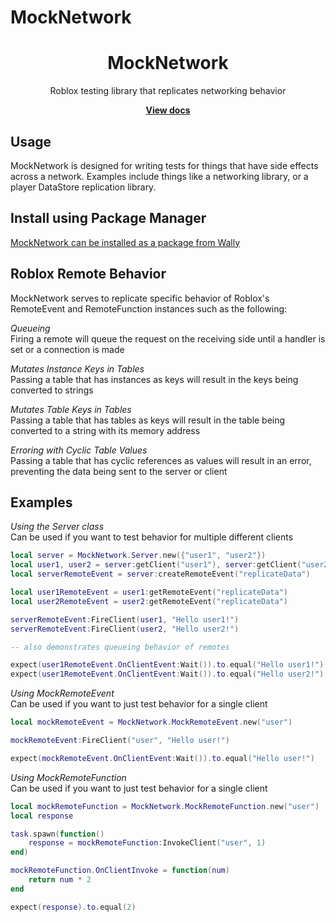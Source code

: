 # MockNetwork
<div align="center">
	<h1>MockNetwork</h1>
	<p>Roblox testing library that replicates networking behavior</p>
	<a href="https://revvy02.github.io/MockNetwork/"><strong>View docs</strong></a>
</div>
<!--moonwave-hide-before-this-line-->

## Usage
MockNetwork is designed for writing tests for things that have side effects across a network.
Examples include things like a networking library, or a player DataStore replication library.

## Install using Package Manager
[MockNetwork can be installed as a package from Wally](https://wally.run/package/revvy02/mocknetwork)

## Roblox Remote Behavior
MockNetwork serves to replicate specific behavior of Roblox's RemoteEvent and RemoteFunction instances such as the following:

*Queueing*\
Firing a remote will queue the request on the receiving side until a handler is set or a connection is made

*Mutates Instance Keys in Tables*\
Passing a table that has instances as keys will result in the keys being converted to strings

*Mutates Table Keys in Tables*\
Passing a table that has tables as keys will result in the table being converted to a string with its memory address

*Erroring with Cyclic Table Values*\
Passing a table that has cyclic references as values will result in an error, preventing the data being sent to the server or client

## Examples
*Using the Server class*\
Can be used if you want to test behavior for multiple different clients

```lua
local server = MockNetwork.Server.new({"user1", "user2"})
local user1, user2 = server:getClient("user1"), server:getClient("user2")
local serverRemoteEvent = server:createRemoteEvent("replicateData")

local user1RemoteEvent = user1:getRemoteEvent("replicateData")
local user2RemoteEvent = user2:getRemoteEvent("replicateData")

serverRemoteEvent:FireClient(user1, "Hello user1!")
serverRemoteEvent:FireClient(user2, "Hello user2!")

-- also demonstrates queueing behavior of remotes

expect(user1RemoteEvent.OnClientEvent:Wait()).to.equal("Hello user1!")
expect(user1RemoteEvent.OnClientEvent:Wait()).to.equal("Hello user2!")
```

*Using MockRemoteEvent*\
Can be used if you want to just test behavior for a single client

```lua
local mockRemoteEvent = MockNetwork.MockRemoteEvent.new("user")

mockRemoteEvent:FireClient("user", "Hello user!")

expect(mockRemoteEvent.OnClientEvent:Wait()).to.equal("Hello user!")
```

*Using MockRemoteFunction*\
Can be used if you want to just test behavior for a single client

```lua
local mockRemoteFunction = MockNetwork.MockRemoteFunction.new("user")
local response

task.spawn(function()
	response = mockRemoteFunction:InvokeClient("user", 1)
end)

mockRemoteFunction.OnClientInvoke = function(num)
	return num * 2
end

expect(response).to.equal(2)
```